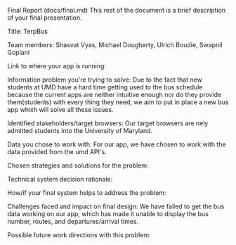 Final Report (docs/final.md)
This rest of the document is a brief description of your final presentation.

Title: TerpBus

Team members: Shasvat Vyas, Michael Dougherty, Ulrich Boudie, Swapnil Goplani

Link to where your app is running: 

Information problem you're trying to solve: Due to the fact that new students at UMD have a hard time getting used to the bus schedule because the current apps are neither intuitive enough nor do they provide them(students) with every thing they need, we aim to put in place a new bus app whixh will solve all these issues.

Identified stakeholders/target browsers: Our target browsers are nely admitted students into the University of Maryland.

Data you chose to work with: For our app, we have chosen to work with the data provided from the umd API's. 

Chosen strategies and solutions for the problem: 

Technical system decision rationale:

How/if your final system helps to address the problem:

Challenges faced and impact on final design: We have failed to get the bus data working on our app, which has made it unable to display the bus number, routes, and departures/arrival times.

Possible future work directions with this problem:
